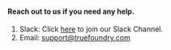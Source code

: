 #### Reach out to us if you need any help.
1. Slack: Click [here](https://join.slack.com/t/truefoundry/shared_invite/zt-19h90rcfa-7NVJHJZFB587JlHoGqbRNA) to join our Slack Channel.
2. Email: [support@truefoundry.com](mailto:support@truefoundry.com)